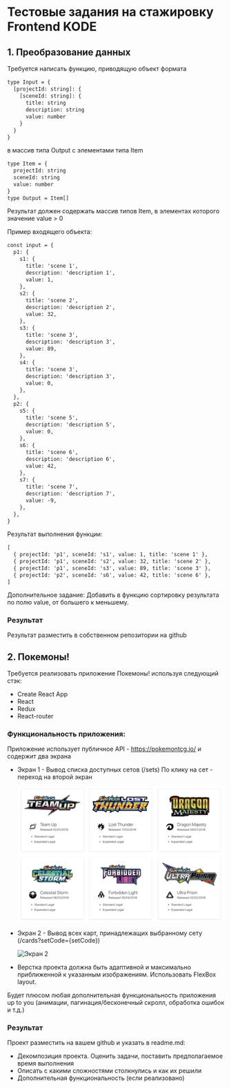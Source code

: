 # Тестовые задания на стажировку Frontend KODE

## 1. Преобразование данных

Требуется написать функцию, приводящую объект формата

```
type Input = {
  [projectId: string]: {
    [sceneId: string]: {
      title: string
      description: string
      value: number
    }
  }
}
```

в массив типа Output с элементами типа Item

```
type Item = {
  projectId: string
  sceneId: string
  value: number
}
type Output = Item[]
```

Результат должен содержать массив типов Item, в элементах которого значение value > 0

Пример входящего объекта:

```
const input = {
  p1: {
    s1: {
      title: 'scene 1',
      description: 'description 1',
      value: 1,
    },
    s2: {
      title: 'scene 2',
      description: 'description 2',
      value: 32,
    },
    s3: {
      title: 'scene 3',
      description: 'description 3',
      value: 89,
    },
    s4: {
      title: 'scene 3',
      description: 'description 3',
      value: 0,
    },
  },
  p2: {
    s5: {
      title: 'scene 5',
      description: 'description 5',
      value: 0,
    },
    s6: {
      title: 'scene 6',
      description: 'description 6',
      value: 42,
    },
    s7: {
      title: 'scene 7',
      description: 'description 7',
      value: -9,
    },
  },
}
```

Результат выполнения функции:

```
[
  { projectId: 'p1', sceneId: 's1', value: 1, title: 'scene 1' },
  { projectId: 'p1', sceneId: 's2', value: 32, title: 'scene 2' },
  { projectId: 'p1', sceneId: 's3', value: 89, title: 'scene 3' },
  { projectId: 'p2', sceneId: 's6', value: 42, title: 'scene 6' },
]
```

Дополнительное задание:
Добавить в функцию сортировку результата по полю value, от большего к меньшему.

### Результат

Результат разместить в собственном репозитории на github

## 2. Покемоны!

Требуется реализовать приложение Покемоны! используя следующий стэк:

- Create React App
- React
- Redux
- React-router

### Функциональность приложения:

Приложение использует публичное API - https://pokemontcg.io/ и содержит два экрана

- Экран 1 - Вывод списка доступных сетов (/sets)
  По клику на сет - переход на второй экран

  ![Экран 1](screen1.png?raw=true "Экран 1")

- Экран 2 - Вывод всех карт, принадлежащих выбранному сету (/cards?setCode={setCode})

  ![Экран 2](screen2.png?raw=true "Экран 2")

- Верстка проекта должна быть адаптивной и максимально приближенной к указанным изображениям. Использовать FlexBox layout.

Будет плюсом любая дополнительная функциональность приложения up to you (анимации, пагинация/бесконечный скролл, обработка ошибок и т.д.)

### Результат

Проект разместить на вашем github и указать в readme.md:

- Декомпозиция проекта. Оценить задачи, поставить предполагаемое время выполнения
- Описать с какими сложностями столкнулись и как их решили
- Дополнительная функциональность (если реализовано)
